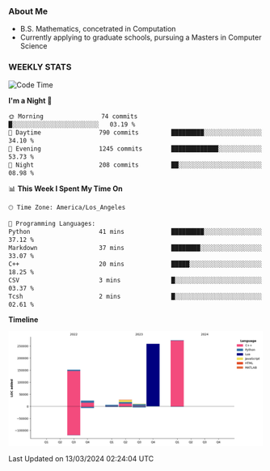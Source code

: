 ### About Me

- B.S. Mathematics, concetrated in Computation
- Currently applying to graduate schools, pursuing a Masters in Computer Science


### WEEKLY STATS
<!--START_SECTION:waka-->
![Code Time](http://img.shields.io/badge/Code%20Time-52%20hrs%2032%20mins-blue)

**I'm a Night 🦉** 

```text
🌞 Morning                74 commits          █░░░░░░░░░░░░░░░░░░░░░░░░   03.19 % 
🌆 Daytime                790 commits         █████████░░░░░░░░░░░░░░░░   34.10 % 
🌃 Evening                1245 commits        █████████████░░░░░░░░░░░░   53.73 % 
🌙 Night                  208 commits         ██░░░░░░░░░░░░░░░░░░░░░░░   08.98 % 
```


📊 **This Week I Spent My Time On** 

```text
🕑︎ Time Zone: America/Los_Angeles

💬 Programming Languages: 
Python                   41 mins             █████████░░░░░░░░░░░░░░░░   37.12 % 
Markdown                 37 mins             ████████░░░░░░░░░░░░░░░░░   33.07 % 
C++                      20 mins             █████░░░░░░░░░░░░░░░░░░░░   18.25 % 
CSV                      3 mins              █░░░░░░░░░░░░░░░░░░░░░░░░   03.37 % 
Tcsh                     2 mins              █░░░░░░░░░░░░░░░░░░░░░░░░   02.61 % 
```

**Timeline**

![Lines of Code chart](https://raw.githubusercontent.com/nickocruzm/nickocruzm/main/assets/bar_graph.png)


 Last Updated on 13/03/2024 02:24:04 UTC
<!--END_SECTION:waka-->
